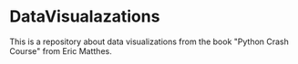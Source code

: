 # DataVisualazations
This is a repository about data visualizations from the book "Python Crash Course" from Eric Matthes.
